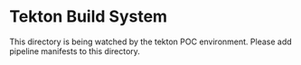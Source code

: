 # Tekton Build System
This directory is being watched by the tekton POC environment.
Please add pipeline manifests to this directory.
